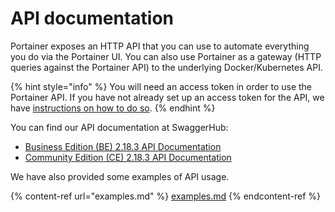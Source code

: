# API documentation

Portainer exposes an HTTP API that you can use to automate everything you do via the Portainer UI. You can also use Portainer as a gateway (HTTP queries against the Portainer API) to the underlying Docker/Kubernetes API.

{% hint style="info" %}
You will need an access token in order to use the Portainer API. If you have not already set up an access token for the API, we have [instructions on how to do so](access.md).
{% endhint %}

You can find our API documentation at SwaggerHub:

* [Business Edition (BE) 2.18.3 API Documentation](https://app.swaggerhub.com/apis/portainer/portainer-ee/2.18.3)
* [Community Edition (CE) 2.18.3 API Documentation](https://app.swaggerhub.com/apis/portainer/portainer-ce/2.18.3)

We have also provided some examples of API usage.

{% content-ref url="examples.md" %}
[examples.md](examples.md)
{% endcontent-ref %}


